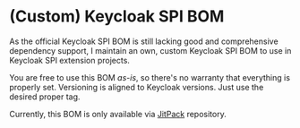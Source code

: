 # (Custom) Keycloak SPI BOM

As the official Keycloak SPI BOM is still lacking good and comprehensive dependency support, I maintain an own, custom Keycloak SPI BOM to use in Keycloak SPI extension projects.

You are free to use this BOM _as-is_, so there's no warranty that everything is properly set.
Versioning is aligned to Keycloak versions.
Just use the desired proper tag.

Currently, this BOM is only available via [JitPack](https://jitpack.io/#dasniko/keycloak-spi-bom) repository.
